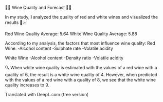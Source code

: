🍷🔬 Wine Quality and Forecast 🍾🍇

In my study, I analyzed the quality of red and white wines and visualized the results 🧪📈

Red Wine Quality Average: 5.64
White Wine Quality Average: 5.88

According to my analysis, the factors that most influence wine quality:
Red Wine:
-Alcohol content
-Sulphate rate
-Volatile acidity

White Wine
-Alcohol content
-Density ratio
-Volatile acidity

🔍 When white wine quality is estimated with the values of a red wine with a quality of 6, the result is a white wine quality of 4. However, when predicted with the values of a red wine with a quality of 8, we see that the white wine quality increases to 9.

Translated with DeepL.com (free version)
